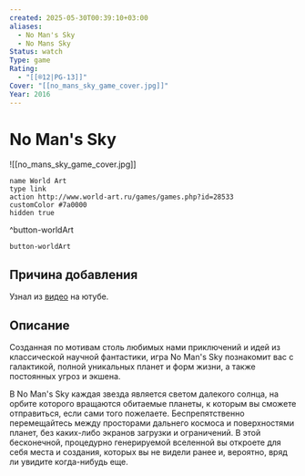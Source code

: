 ```yaml
---
created: 2025-05-30T00:39:10+03:00
aliases:
  - No Man's Sky
  - No Mans Sky
Status: watch
Type: game
Rating:
  - "[[®️12|PG-13]]"
Cover: "[[no_mans_sky_game_cover.jpg]]"
Year: 2016
---
```


# No Man's Sky

![[no_mans_sky_game_cover.jpg]]


```button
name World Art
type link
action http://www.world-art.ru/games/games.php?id=28533
customColor #7a0000
hidden true
```
^button-worldArt



`button-worldArt`

## Причина добавления

Узнал из [видео](https://youtu.be/6TIVW0ga-jo?si=i4Q21EHh_ZGPON9-) на ютубе.


## Описание

Созданная по мотивам столь любимых нами приключений и идей из классической научной фантастики, игра No Man's Sky познакомит вас с галактикой, полной уникальных планет и форм жизни, а также постоянных угроз и экшена.

В No Man's Sky каждая звезда является светом далекого солнца, на орбите которого вращаются обитаемые планеты, к которым вы сможете отправиться, если сами того пожелаете. Беспрепятственно перемещайтесь между просторами дальнего космоса и поверхностями планет, без каких-либо экранов загрузки и ограничений. В этой бесконечной, процедурно генерируемой вселенной вы откроете для себя места и создания, которых вы не видели ранее и, вероятно, вряд ли увидите когда-нибудь еще.
